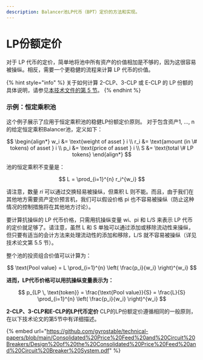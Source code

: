 ```yaml
---
description: Balancer池LP代币（BPT）定价的方法和实现。
---
```


# LP份额定价

对于 LP 代币的定价，简单地将池中所有资产的价值相加是不够的，因为这很容易被操纵。相反，需要一个更稳健的流程来计算 LP 代币的价值。

{% hint style="info" %}
关于如何计算 2-CLP、3-CLP 或 E-CLP 的 LP 份额的具体说明，请参见[本技术文件的第 5 节](https://github.com/gyrostable/technical-papers/blob/main/Consolidated%20Price%20Feed%20and%20Circuit%20Breakers/Design%20of%20the%20Consolidated%20Price%20Feed%20and%20Circuit%20Breaker%20System.pdf)。
{% endhint %}

### **示例：恒定乘积池**&#x20;

这个例子展示了应用于恒定乘积池的稳健LP份额定价原则。 对于包含资产1, ..., n的给定恒定乘积Balancer池，定义如下：

$$
\begin{align*}
w_i &= \text{weight of asset } i \\
r_i &= \text{amount (in \# tokens) of asset } i \\
p_i &= \text{price of asset } i \\
S &= \text{total \# LP tokens}
\end{align*}
$$

池的恒定乘积不变量是：

$$
L = \prod_{i=1}^{n} r_i^{w_i}
$$

请注意，数量 _ri_ 可以通过交换轻易被操纵，但乘积 L 则不能。而且，由于我们在其他地方需要资产定价预言机，我们可以假设价格 pi 也不容易被操纵（防止这种情况的控制措施将在其他地方讨论）。

要计算抗操纵的 LP 代币价格，只需用抗操纵变量 wi、pi 和 L/S 来表示 LP 代币的定价就足够了。请注意，虽然 L 和 S 单独可以通过添加或移除流动性来操纵，但只要有适当的会计方法来处理流动性的添加和移除，L/S 就不容易被操纵（详见技术论文第 5.5 节）。



整个池的投资组合价值可以计算为：



$$
\text{Pool value} = L \prod_{i=1}^{n} \left( \frac{p_i}{w_i} \right)^{w_i}
$$

**进而，LP代币价格可以用抗操纵变量表示为：**



$$
p_{LP \, \text{token}} = \frac{\text{Pool value}}{S} = \frac{L}{S} \prod_{i=1}^{n} \left( \frac{p_i}{w_i} \right)^{w_i}
$$



**2-CLP、3-CLP和E-CLP的LP代币定价** CLP的LP份额定价遵循相同的一般原则，在以下技术论文的第5节中有详细描述。

{% embed url="https://github.com/gyrostable/technical-papers/blob/main/Consolidated%20Price%20Feed%20and%20Circuit%20Breakers/Design%20of%20the%20Consolidated%20Price%20Feed%20and%20Circuit%20Breaker%20System.pdf" %}
